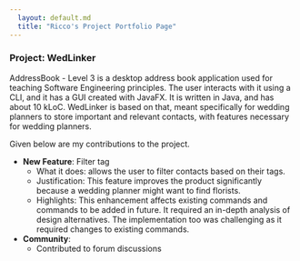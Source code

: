 ```yaml
---
  layout: default.md
  title: "Ricco's Project Portfolio Page"
---
```


### Project: WedLinker

AddressBook - Level 3 is a desktop address book application used for teaching Software Engineering principles. The user interacts with it using a CLI, and it has a GUI created with JavaFX. It is written in Java, and has about 10 kLoC.
WedLinker is based on that, meant specifically for wedding planners to store important and relevant contacts, with features necessary for wedding planners.

Given below are my contributions to the project.

* **New Feature**: Filter tag
  * What it does: allows the user to filter contacts based on their tags.
  * Justification: This feature improves the product significantly because a wedding planner might want to find florists.
  * Highlights: This enhancement affects existing commands and commands to be added in future. It required an in-depth analysis of design alternatives. The implementation too was challenging as it required changes to existing commands.
* **Community**:
  * Contributed to forum discussions

